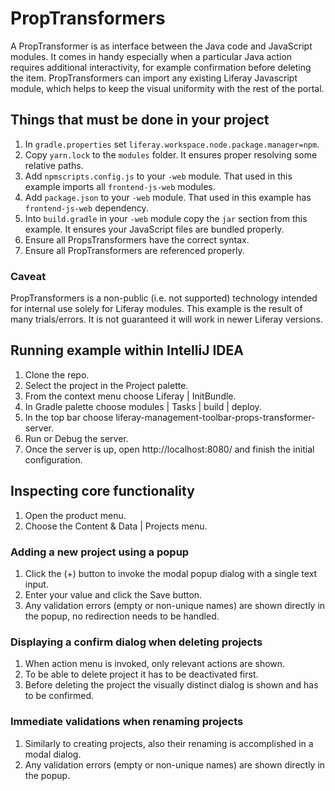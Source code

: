 # PropTransformers

A PropTransformer is as interface between the Java code and JavaScript modules.
It comes in handy especially when a particular Java action requires additional interactivity, 
for example confirmation before deleting the item. PropTransformers can import any existing 
Liferay Javascript module, which helps to keep the visual uniformity with the rest of the portal.

## Things that must be done in your project
1. In `gradle.properties` set `liferay.workspace.node.package.manager=npm`.
2. Copy `yarn.lock` to the `modules` folder. It ensures proper resolving some relative paths.
3. Add `npmscripts.config.js` to your `-web` module. That used in this example imports all `frontend-js-web` modules.
4. Add `package.json` to your `-web` module. That used in this example has `frontend-js-web` dependency.
5. Into `build.gradle` in your `-web` module copy the `jar` section from this example. It ensures your JavaScript files are bundled properly.
6. Ensure all PropsTransformers have the correct syntax.
7. Ensure all PropTransformers are referenced properly.

### Caveat
PropTransformers is a non-public (i.e. not supported) technology intended for internal use solely 
for Liferay modules. This example is the result of many trials/errors. It is not guaranteed it will
work in newer Liferay versions.

## Running example within IntelliJ IDEA
1. Clone the repo.
2. Select the project in the Project palette.
3. From the context menu choose Liferay | InitBundle.
4. In Gradle palette choose modules | Tasks | build | deploy.
5. In the top bar choose liferay-management-toolbar-props-transformer-server.
6. Run or Debug the server.
7. Once the server is up, open http://localhost:8080/ and finish the initial configuration.

## Inspecting core functionality
1. Open the product menu.
2. Choose the Content & Data | Projects menu.

### Adding a new project using a popup
1. Click the (+) button to invoke the modal popup dialog with a single text input.
2. Enter your value and click the Save button.
3. Any validation errors (empty or non-unique names) are shown directly in the popup, no redirection needs to be handled.

### Displaying a confirm dialog when deleting projects
1. When action menu is invoked, only relevant actions are shown.
2. To be able to delete project it has to be deactivated first.
3. Before deleting the project the visually distinct dialog is shown and has to be confirmed.

### Immediate validations when renaming projects
1. Similarly to creating projects, also their renaming is accomplished in a modal dialog. 
2. Any validation errors (empty or non-unique names) are shown directly in the popup.
